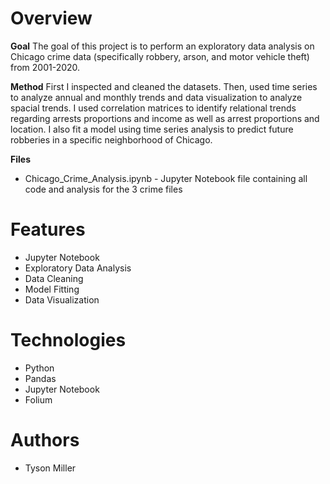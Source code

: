 # Overview

**Goal** 
The goal of this project is to perform an exploratory data analysis on Chicago crime data 
(specifically robbery, arson, and motor vehicle theft) from 2001-2020. 

**Method** 
First I inspected and cleaned the datasets. Then, used time series to analyze annual and monthly trends and data visualization to analyze spacial trends. I used correlation matrices to identify relational trends regarding arrests proportions and income as well as arrest proportions and location. I also fit a model using time series analysis to predict future robberies in a specific neighborhood of Chicago.  

**Files** 
* Chicago_Crime_Analysis.ipynb - Jupyter Notebook file containing all code and analysis for the 3 crime files
 
# Features
* Jupyter Notebook
* Exploratory Data Analysis
* Data Cleaning
* Model Fitting
* Data Visualization

# Technologies
* Python
* Pandas
* Jupyter Notebook
* Folium

# Authors
* Tyson Miller
